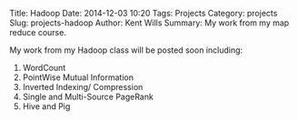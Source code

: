 Title: Hadoop
Date: 2014-12-03 10:20
Tags: Projects
Category: projects
Slug: projects-hadoop
Author: Kent Wills
Summary: My work from my map reduce course.

<div>

<p>My work from my Hadoop class will be posted soon including:</p>

<ol>
<li>WordCount</li>
<li>PointWise Mutual Information</li>
<li>Inverted Indexing/ Compression</li>
<li>Single and Multi-Source PageRank</li>
<li>Hive and Pig</li>
</ol>
</div>
